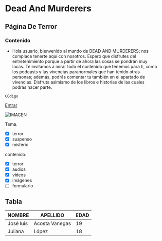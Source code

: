 # Dead And Murderers
## Página De Terror 
### Contenido 

- Hola usuario, bienvenido al mundo de DEAD AND MURDERERS; nos complace tenerte aquí con nosotros. Espero que disfrutes del entretenimiento porque a partir de ahora las cosas se pondrán muy locas. Te invitamos a mirar todo el contenido que tenemos para ti, como los podcasts y las vivencias paranormales que han tenido otras personas; además, podrás comentar tu también en el apartado de vivencias. Disfruta asimismo de los libros e historias de las cuales podrás hacer parte.


`CÓdigo`


[Entrar](https://www.google.com/search?gs_ssp=eJzj4tTP1TcwMU02T1JgNGB0YPBiS8_PT89JBQBASQXT&q=google&rlz=1C1CHBF_esCO1088CO1088&oq=g&gs_lcrp=EgZjaHJvbWUqEggBEC4YJxjHARjRAxiABBiKBTIGCAAQRRg8MhIIARAuGCcYxwEY0QMYgAQYigUyBggCEEUYOTIGCAMQRRg7MgYIBBBFGDwyBggFEEUYPDIGCAYQRRg8MgYIBxBFGDzSAQgxNTgyajBqN6gCCLACAQ&sourceid=chrome&ie=UTF-8)


![IMAGEN](https://i.pinimg.com/originals/e3/fa/ca/e3faca3d65bc3ecf6b47854baf291649.gif)

Tema.
- [x] terror 
- [x] suspenso
- [x] misterio 

 contenido:
 
- [x] terror 
- [x] audios
- [x] videos
- [x] imágenes   
- [ ] formulario 

## Tabla 

| NOMBRE | APELLIDO | EDAD |
|-------------|-----------------|--------|
|José luis| Acosta Vanegas | 19
|Juliana| López | 18


